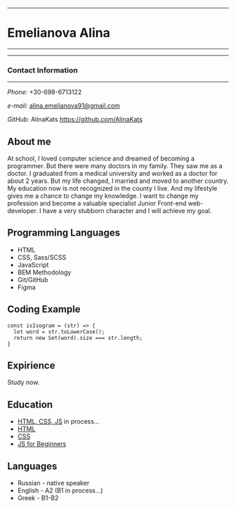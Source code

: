 *****************
# **Emelianova Alina**
---------------------
****************

### Contact Information
---------------------
_Phone:_ +30-698-6713122 

_e-mail:_ alina.emelianova91@gmail.com

 _GitHub:_ AlinaKats
 https://github.com/AlinaKats


About me
------------
At school, I loved computer science and dreamed of becoming a
programmer. But there were many doctors in my family. They saw me as a doctor.
I graduated from a medical university and worked as a doctor for about 2 years. But my life changed, I married and moved to another country. 
My education now is not recognized in the county I live. And my lifestyle gives me a chance to change my knowledge. 
I want to change my profession and become a valuable specialist Junior Front-end web-developer. I have a very stubborn character and I will achieve my goal.

Programming Languages
------------------------
* HTML
* CSS, Sass/SCSS
* JavaScript 
* BEM Methodology
* Git/GitHub
* Figma

Coding Example
-----------------
```
const isIsogram = (str) => {
  let word = str.toLowerCase();
  return new Set(word).size === str.length;
}
```

Expirience
-------------
Study now.

Education 
--------------
* [HTML, CSS, JS](https://www.udemy.com/course/frontend-html-css-javascript/) in process...
* [HTML](https://ru.code-basics.com/languages/html) 
* [CSS](https://ru.code-basics.com/languages/css)
* [JS for Beginners](https://ru.code-basics.com/languages/javascript)

Languages
--------------
* Russian - native speaker
* English - A2 (B1 in process...)
* Greek - B1-B2 

